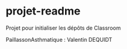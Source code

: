 # projet-readme
Projet pour initialiser les dépôts de Classroom

PaillassonAsthmatique : Valentin DEQUIDT
